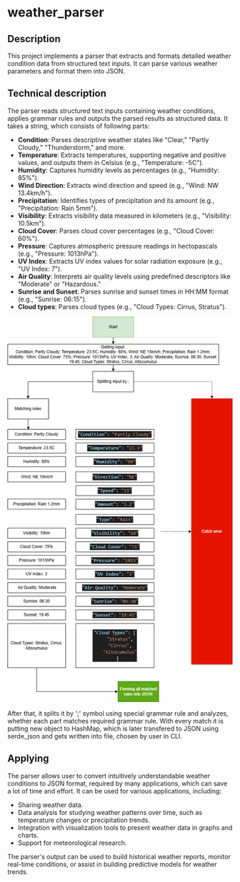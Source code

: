 # weather_parser

## Description
This project implements a parser that extracts and formats detailed weather condition data from structured text inputs. It can parse various weather parameters and format them into JSON.

## Technical description
The parser reads structured text inputs containing weather conditions, applies grammar rules and outputs the parsed results as structured data. It takes a string, which consists of following parts:

- **Condition**: Parses descriptive weather states like "Clear," "Partly Cloudy," "Thunderstorm," and more.
- **Temperature**: Extracts temperatures, supporting negative and positive values, and outputs them in Celsius (e.g., "Temperature: -5C").
- **Humidity**: Captures humidity levels as percentages (e.g., "Humidity: 85%").
- **Wind Direction**: Extracts wind direction and speed (e.g., "Wind: NW 13.4km/h").
- **Precipitation**: Identifies types of precipitation and its amount (e.g., "Precipitation: Rain 5mm").
- **Visibility**: Extracts visibility data measured in kilometers (e.g., "Visibility: 10.5km").
- **Cloud Cover**: Parses cloud cover percentages (e.g., "Cloud Cover: 60%").
- **Pressure**: Captures atmospheric pressure readings in hectopascals (e.g., "Pressure: 1013hPa").
- **UV Index**: Extracts UV index values for solar radiation exposure (e.g., "UV Index: 7").
- **Air Quality**: Interprets air quality levels using predefined descriptors like "Moderate" or "Hazardous."
- **Sunrise and Sunset**: Parses sunrise and sunset times in HH:MM format (e.g., "Sunrise: 06:15").
- **Cloud types**: Parses cloud types (e.g., "Cloud Types: Cirrus, Stratus").

![Weather Parsing Diagram](diagram.png)

After that, it splits it by ';' symbol using special grammar rule and analyzes, whether each part matches required grammar rule. With every match it is putting new object to HashMap, which is later transfered to JSON using serde_json and gets written into file, chosen by user in CLI.

## Applying
The parser allows user to convert intuitively understandable weather conditions to JSON format, required by many applications, which can save a lot of time and effort. It can be used for various applications, including:

- Sharing weather data.
- Data analysis for studying weather patterns over time, such as temperature changes or precipitation trends.
- Integration with visualization tools to present weather data in graphs and charts.
- Support for meteorological research.

The parser's output can be used to build historical weather reports, monitor real-time conditions, or assist in building predictive models for weather trends.
